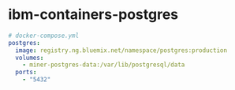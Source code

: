 # ibm-containers-postgres

```yaml
# docker-compose.yml
postgres:
  image: registry.ng.bluemix.net/namespace/postgres:production
  volumes:
    - miner-postgres-data:/var/lib/postgresql/data
  ports:
    - "5432"
  ```
